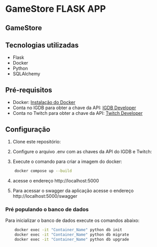 # GameStore FLASK APP

## GameStore

## Tecnologias utilizadas
- Flask
- Docker
- Python
- SQLAlchemy

## Pré-requisitos

- Docker: [Instalação do Docker](https://docs.docker.com/get-docker/)
- Conta no IGDB para obter a chave da API: [IGDB Developer](https://www.igdb.com/api)
- Conta no Twitch para obter a chave da API: [Twitch Developer](https://dev.twitch.tv/console/apps/create)


## Configuração

1. Clone este repositório:

2. Configure o arquivo .env com as chaves da API do IGDB e Twitch:

3. Execute o comando para criar a imagem do docker:

```bash
    docker compose up --build
```
4. acesse o endereço http://localhost:5000

5. Para acessar o swagger da aplicação acesse o endereço http://localhost:5000/swagger


### Pré populando o banco de dados

Para inicializar o banco de dados execute os comandos abaixo:

```bash
    docker exec -it "Container_Name" python db init
    docker exec -it "Container_Name" python db migrate
    docker exec -it "Container_Name" python db upgrade
```